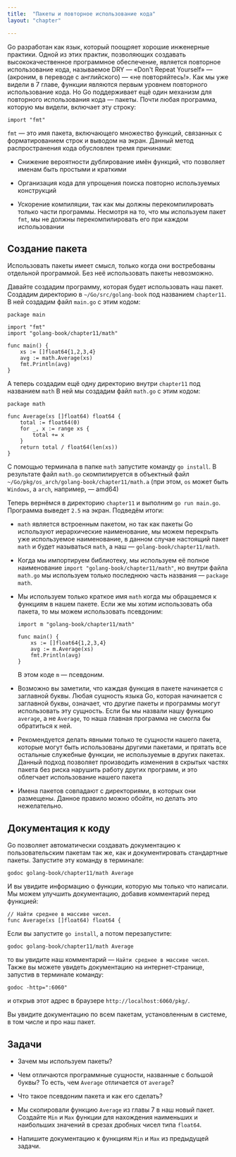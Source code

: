 ```yaml
---
title:  "Пакеты и повторное использование кода"
layout: "chapter"

---
```


Go разработан как язык, который поощряет хорошие инженерные практики. Одной из
этих практик, позволяющих создавать высококачественное программное обеспечение,
является повторное использование кода, называемое DRY — «Don't Repeat Yourself»
— (акроним, в переводе с английского) — «не повторяйтесь!». Как мы уже видели в
7 главе, функции являются первым уровнем повторного использование кода. Но Go
поддерживает ещё один механизм для повторного использования кода — пакеты. Почти
любая программа, которую мы видели, включает эту строку:

    import "fmt"

`fmt` — это имя пакета, включающего множество функций, связанных с
форматированием строк и выводом на экран. Данный метод распространения кода
обусловлен тремя причинами:

*   Снижение вероятности дублирование имён функций, что позволяет именам быть
    простыми и краткими

*   Организация кода для упрощения поиска повторно используемых конструкций

*   Ускорение компиляции, так как мы должны перекомпилировать только части
    программы. Несмотря на то, что мы используем пакет `fmt`, мы не должны
    перекомпилировать его при каждом использовании

## Создание пакета

Использовать пакеты имеет смысл, только когда они востребованы отдельной
программой. Без неё использовать пакеты невозможно.

Давайте создадим программу, которая будет использовать наш пакет. Создадим
директорию в `~/Go/src/golang-book` под названием `chapter11`. В ней создадим
файл `main.go` с этим кодом:

    package main

    import "fmt"
    import "golang-book/chapter11/math"

    func main() {
        xs := []float64{1,2,3,4}
        avg := math.Average(xs)
        fmt.Println(avg)
    }

А теперь создадим ещё одну директорию внутри `chapter11` под названием `math`
В ней мы создадим файл `math.go` с этим кодом:

    package math

    func Average(xs []float64) float64 {
        total := float64(0)
        for _, x := range xs {
            total += x
        }
        return total / float64(len(xs))
    }

C помощью терминала в папке `math` запустите команду `go install`. В результате
файл `math.go` скомпилируется в объектный файл `~/Go/pkg/os_arch/golang-book/chapter11/math.a` 
(при этом, `os` может быть `Windows`, a `arch`, например, — amd64)

Теперь вернёмся в директорию `chapter11` и выполним `go run main.go`. Программа
выведет `2.5` на экран. Подведём итоги:

*   `math` является встроенным пакетом, но так как пакеты Go используют
    иерархические наименование, мы можем перекрыть уже используемое наименование, в
    данном случае настоящий пакет `math` и будет называться `math`, а наш —
    `golang-book/chapter11/math`.

*   Когда мы импортируем библиотеку, мы используем её полное наименование 
    `import "golang-book/chapter11/math"`, но внутри файла `math.go` мы используем 
    только последнюю часть названия — `package math`.

*   Мы используем только краткое имя `math` когда мы обращаемся к функциям  в
    нашем пакете. Если же мы хотим использовать оба пакета, то мы можем использовать
    псевдоним:

    ```
    import m "golang-book/chapter11/math"

    func main() {
        xs := []float64{1,2,3,4}
        avg := m.Average(xs)
        fmt.Println(avg)
    }
    ```

    В этом коде `m` — псевдоним.

*   Возможно вы заметили, что каждая функция в пакете начинается с заглавной
    буквы. Любая сущность языка Go, которая  начинается с заглавной буквы, означает,
    что другие пакеты и программы могут использовать эту сущность. Если бы мы
    назвали нашу функцию `average`, а не `Average`, то наша главная программа не
    смогла бы обратиться к ней.

*   Рекомендуется делать явными только те сущности нашего пакета, которые могут
    быть использованы другими пакетами, и прятать все остальные служебные функции,
    не используемые в других пакетах. Данный подход позволяет производить изменения в
    скрытых частях пакета без риска нарушить работу других программ, и это облегчает
    использование нашего пакета

*   Имена пакетов совпадают с директориями, в которых они размещены. Данное
    правило можно обойти, но делать это нежелательно.

## Документация к коду

Go позволяет автоматически создавать документацию к пользовательским пакетам
так же, как и документировать стандартные пакеты. Запустите эту команду в
терминале:

    godoc golang-book/chapter11/math Average

И вы увидите информацию о функции, которую мы только что написали. Мы можем
улучшить документацию, добавив комментарий перед функцией:

    // Найти среднее в массиве чисел.
    func Average(xs []float64) float64 {

Если вы запустите `go install`, а потом перезапустите:

    godoc golang-book/chapter11/math Average

то вы увидите наш комментарий — `Найти среднее в массиве чисел`. Также вы можете
увидеть документацию на интернет-странице, запустив в терминале команду:

    godoc -http=":6060"

и открыв этот адрес в браузере `http://localhost:6060/pkg/`.

Вы увидите документацию по всем пакетам, установленным в системе, в том числе и
про наш пакет.

## Задачи

*   Зачем мы используем пакеты?

*   Чем отличаются программные сущности, названные с большой буквы? То есть, чем
    `Average` отличается от `average`?

*   Что такое псевдоним пакета и как его сделать?

*   Мы скопировали функцию `Average` из главы 7 в наш новый пакет. Создайте
    `Min` и `Max` функции для нахождения наименьших и наибольших значений в срезах
    дробных чисел типа `float64`.

*   Напишите документацию к функциям `Min` и `Max` из предыдущей задачи.
